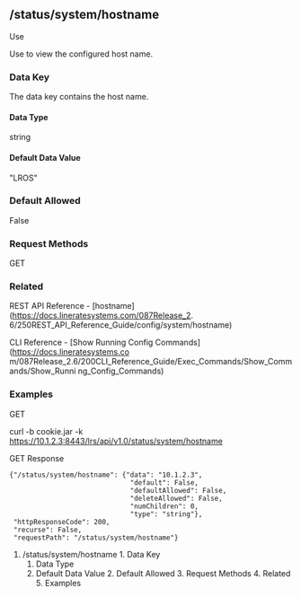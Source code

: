 ## /status/system/hostname

Use

Use to view the configured host name.

### Data Key

The data key contains the host name.

#### Data Type

string

#### Default Data Value

"LROS"

### Default Allowed

False

### Request Methods

GET

### Related

REST API Reference - [hostname](https://docs.lineratesystems.com/087Release_2.
6/250REST_API_Reference_Guide/config/system/hostname)

CLI Reference - [Show Running Config Commands](https://docs.lineratesystems.co
m/087Release_2.6/200CLI_Reference_Guide/Exec_Commands/Show_Commands/Show_Runni
ng_Config_Commands)

### Examples

GET

curl -b cookie.jar -k
https://10.1.2.3:8443/lrs/api/v1.0/status/system/hostname

GET Response

    
    
    {"/status/system/hostname": {"data": "10.1.2.3",
                                  "default": False,
                                  "defaultAllowed": False,
                                  "deleteAllowed": False,
                                  "numChildren": 0,
                                  "type": "string"},
     "httpResponseCode": 200,
     "recurse": False,
     "requestPath": "/status/system/hostname"}
    

  1. /status/system/hostname
    1. Data Key
      1. Data Type
      2. Default Data Value
    2. Default Allowed
    3. Request Methods
    4. Related
    5. Examples

